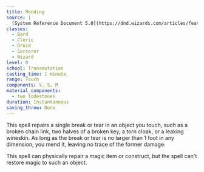 ```yaml
---
title: Mending
source: |
  [System Reference Document 5.0](https://dnd.wizards.com/articles/features/systems-reference-document-srd)
classes:
  - Bard
  - Cleric
  - Druid
  - Sorcerer
  - Wizard
level: 0
school: Transmutation
casting_time: 1 minute
range: Touch
components: V, S, M
material_components:
  - two lodestones
duration: Instantaneous
saving_throw: None
---
```


This spell repairs a single break or tear in an object you touch, such as a broken chain link, two halves of a broken key, a torn cloak, or a leaking wineskin. As long as the break or tear is no larger than 1 foot in any dimension, you mend it, leaving no trace of the former damage.

This spell can physically repair a magic item or construct, but the spell can't restore magic to such an object.

